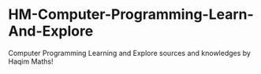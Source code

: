 # HM-Computer-Programming-Learn-And-Explore
Computer Programming Learning and Explore sources and knowledges by Haqim Maths!
